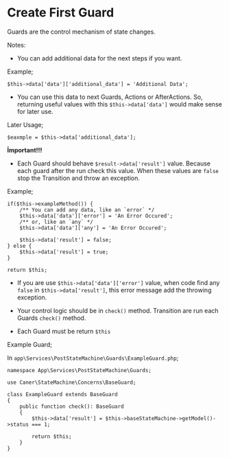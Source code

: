 


# Create First Guard
Guards are the control mechanism of state changes.

Notes:
- You can add additional data for the next steps if you want.

Example;

    $this->data['data']['additional_data'] = 'Additional Data';

- You can use this data to next Guards, Actions or AfterActions. So,
  returning useful values with this `$this->data['data']` would make sense for later use.
  
Later Usage;

    $eaxmple = $this->data['additional_data'];

**İmportant!!!**
-  Each Guard should behave `$result->data['result']` value.
Because each guard after the run check this value. When these 
values are `false` stop the Transition and throw an exception.
   
Example;

    if($this->exampleMethod()) {
        /** You can add any data, like an `error` */
        $this->data['data']['error'] = 'An Error Occured';
        /** or, like an `any` */
        $this->data['data']['any'] = 'An Error Occured';
        
        $this->data['result'] = false;
    } else {
        $this->data['result'] = true;
    }

    return $this;
- If you are use `$this->data['data']['error']` value,
when code find any `false` in `$this->data['result']`,
this error message add the throwing exception. 

- Your control logic should be in `check()` method.
Transition are run each Guards `check()` method.
  
- Each Guard must be return `$this`

Example Guard;

In `app\Services\PostStateMachine\Guards\ExampleGuard.php`;

    namespace App\Services\PostStateMachine\Guards;

    use Caner\StateMachine\Concerns\BaseGuard;

    class ExampleGuard extends BaseGuard
    {
        public function check(): BaseGuard
        {
            $this->data['result'] = $this->baseStateMachine->getModel()->status === 1;
    
            return $this;
        }
    }
